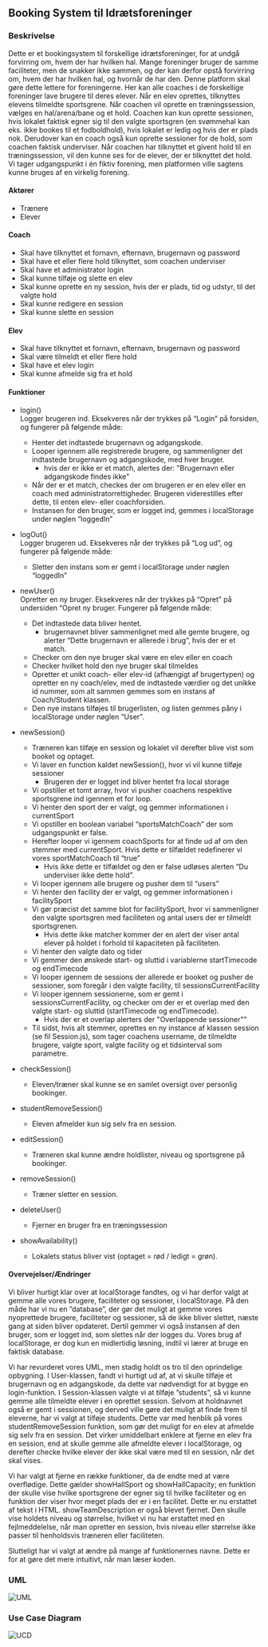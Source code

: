 ## Booking System til Idrætsforeninger

### Beskrivelse
Dette er et bookingsystem til forskellige idrætsforeninger, for at undgå forvirring om, hvem der har hvilken hal. Mange foreninger bruger de samme faciliteter, men de snakker ikke sammen, og der kan derfor opstå forvirring om, hvem der har hvilken hal, og hvornår de har den. Denne platform skal gøre dette lettere for foreningerne. Her kan alle coaches i de forskellige foreninger lave brugere til deres elever. Når en elev oprettes, tilknyttes elevens tilmeldte sportsgrene. Når coachen vil oprette en træningssession, vælges en hal/arena/bane og et hold. Coachen kan kun oprette sessionen, hvis lokalet faktisk egner sig til den valgte sportsgren (en svømmehal kan eks. ikke bookes til et fodboldhold), hvis lokalet er ledig og hvis der er plads nok. Derudover kan en coach også kun oprette sessioner for de hold, som coachen faktisk underviser. Når coachen har tilknyttet et givent hold til en træningssession, vil den kunne ses for de elever, der er tilknyttet det hold. Vi tager udgangspunkt i én fiktiv forening, men platformen ville sagtens kunne bruges af en virkelig forening. 
#### Aktører
- Trænere
- Elever

#### Coach
- Skal have tilknyttet et fornavn, efternavn, brugernavn og password
- Skal have et eller flere hold tilknyttet, som coachen underviser
- Skal have et administrator login
- Skal kunne tilføje og slette en elev
- Skal kunne oprette en ny session, hvis der er plads, tid og udstyr, til det valgte hold 
- Skal kunne redigere en session
- Skal kunne slette en session

#### Elev
- Skal have tilknyttet et fornavn, efternavn, brugernavn og password
- Skal være tilmeldt et eller flere hold
- Skal have et elev login
- Skal kunne afmelde sig fra et hold

#### Funktioner
- login() <br>
Logger brugeren ind. Eksekveres når der trykkes på “Login” på forsiden, og fungerer på følgende måde:
   - Henter det indtastede brugernavn og adgangskode.
   - Looper igennem alle registrerede brugere, og sammenligner det indtastede brugernavn og adgangskode, med hver bruger. 
        - hvis der er ikke er et match, alertes der: "Brugernavn eller adgangskode findes ikke"
   - Når der er et match, checkes der om brugeren er en elev eller en coach med administratorrettigheder. Brugeren viderestilles efter dette, til enten elev- eller coachforsiden.
   - Instansen for den bruger, som er logget ind, gemmes i localStorage under nøglen “loggedIn”

- logOut() <br>
Logger brugeren ud. Eksekveres når der trykkes på “Log ud”, og fungerer på følgende måde:
    - Sletter den instans som er gemt i localStorage under nøglen “loggedIn” 

- newUser() <br>
Opretter en ny bruger. Eksekveres når der trykkes på “Opret” på undersiden “Opret ny bruger. Fungerer på følgende måde:
    - Det indtastede data bliver hentet.
        - brugernavnet bliver sammenlignet med alle gemte brugere, og alerter “Dette brugernavn er allerede i brug”, hvis der er et match.
    - Checker om den nye bruger skal være en elev eller en coach
    - Checker hvilket hold den nye bruger skal tilmeldes
    - Opretter et unikt coach- eller elev-id (afhængigt af brugertypen) og opretter en ny coach/elev, med de indtastede værdier og det unikke id nummer, som alt sammen gemmes som en instans af Coach/Student klassen.
    - Den nye instans tilføjes til brugerlisten, og listen gemmes påny i localStorage under nøglen “User”.
 
- newSession()
    - Træneren kan tilføje en session og lokalet vil derefter blive vist som booket og optaget.
    - Vi laver en function kaldet newSession(), hvor vi vil kunne tilføje sessioner
        - Brugeren der er logget ind bliver hentet fra local storage
    - Vi opstiller et tomt array, hvor vi pusher coachens respektive sportsgrene ind igennem et for loop.
    - Vi henter den sport der er valgt, og gemmer informationen i currentSport
    - Vi opstiller en boolean variabel “sportsMatchCoach” der som udgangspunkt er false. 
    - Herefter looper vi igennem coachSports for at finde ud af om den stemmer med currentSport. Hvis dette er tilfældet redefinerer vi vores sportMatchCoach til “true”
        - Hvis ikke dette er tilfældet og den er false udløses alerten “Du underviser ikke dette hold”.
    - Vi looper igennem alle brugere og pusher dem til “users”
    - Vi henter den facility der er valgt, og gemmer informationen i facilitySport
    - Vi gør præcist det samme blot for facilitySport, hvor vi sammenligner den valgte sportsgren med faciliteten og antal users der er tilmeldt sportsgrenen.
        - Hvis dette ikke matcher kommer der en alert der viser antal elever på holdet i forhold til kapaciteten på faciliteten.
    - Vi henter den valgte dato og tider
    - Vi gemmer den ønskede start- og sluttid i variablerne startTimecode og endTimecode
    - Vi looper igennem de sessions der allerede er booket og pusher de sessioner, som foregår i den valgte facility, til sessionsCurrentFacility
    - Vi looper igennem sessionerne, som er gemt i sessionsCurrentFacility, og checker om der er et overlap med den valgte start- og sluttid (startTimecode og endTimecode).
        - Hvis der er et overlap alerters der "Overlappende sessioner""  
    - Til sidst, hvis alt stemmer, oprettes en ny instance af klassen session (se fil Session.js), som tager coachens username, de tilmeldte brugere, valgte sport, valgte facility og et tidsinterval som parametre.

- checkSession()
    - Eleven/træner skal kunne se en samlet oversigt over personlig bookinger.

- studentRemoveSession()
    - Eleven afmelder kun sig selv fra en session.
    
- editSession()
    - Træneren skal kunne ændre holdlister, niveau og sportsgrene på bookinger.

- removeSession()
    - Træner sletter en session.

- deleteUser()
    - Fjerner en bruger fra en træningssession

- showAvailability()
    - Lokalets status bliver vist (optaget = rød / ledigt = grøn).
    
#### Overvejelser/Ændringer
Vi bliver hurtigt klar over at localStorage fandtes, og vi har derfor valgt at gemme alle vores brugere, faciliteter og sessioner, i localStorage. På den måde har vi nu en ”database”, der gør det muligt at gemme vores nyoprettede brugere, faciliteter og sessioner, så de ikke bliver slettet, næste gang at siden bliver opdateret. Dertil gemmer vi også instansen af den bruger, som er logget ind, som slettes når der logges du. Vores brug af localStorage, er dog kun en midlertidig løsning, indtil vi lærer at bruge en faktisk database.
 
Vi har revurderet vores UML, men stadig holdt os tro til den oprindelige opbygning. I User-klassen, fandt vi hurtigt ud af, at vi skulle tilføje et brugernavn og en adgangskode, da dette var nødvendigt for at bygge en login-funktion. I Session-klassen valgte vi at tilføje ”students”, så vi kunne gemme alle tilmeldte elever i en oprettet session. Selvom at holdnavnet også er gemt i sessionen, og derved ville gøre det muligt at finde frem til eleverne, har vi valgt at tilføje students. Dette var med henblik på vores studentRemoveSession funktion, som gør det muligt for en elev at afmelde sig selv fra en session. Det virker umiddelbart enklere at fjerne en elev fra en session, end at skulle gemme alle afmeldte elever i localStorage, og derefter checke hvilke elever der ikke skal være med til en session, når det skal vises.
 
Vi har valgt at fjerne en række funktioner, da de endte med at være overflødige. Dette gælder showHallSport og showHallCapacity; en funktion der skulle vise hvilke sportsgrene der egner sig til hvilke faciliteter og en funktion der viser hvor meget plads der er i en facilitet. Dette er nu erstattet af tekst i HTML. showTeamDescription er også blevet fjernet. Den skulle vise holdets niveau og størrelse, hvilket vi nu har erstattet med en fejlmeddelelse, når man opretter en session, hvis niveau eller størrelse ikke passer til henholdsvis træneren eller faciliteten.
 
Slutteligt har vi valgt at ændre på mange af funktionernes navne. Dette er for at gøre det mere intuitivt, når man læser koden.


### UML
![UML](/public/pictures/UML.png)

### Use Case Diagram
![UCD](/public/pictures/UCD.png)